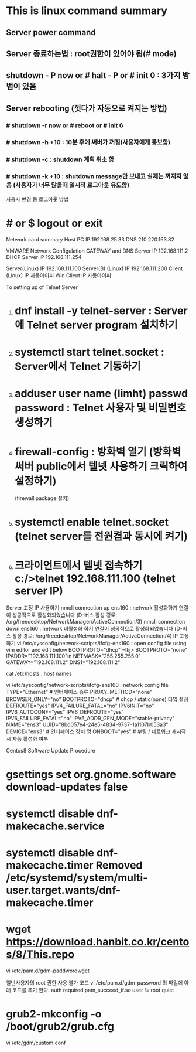 # This is linux command summary

## Server power command
## Server 종료하는법 : root권한이 있어야 됨(# mode)
## shutdown - P now or # halt - P or # init 0 : 3가지 방법이 있음

## Server rebooting (껏다가 자동으로 켜지는 방법)
### # shutdown -r now or # reboot or # init 6
### # shutdown -h +10 : 10분 후에 써버가 꺼짐(사용자에게 통보함)
### # shutdown -c : shutdown 계획 취소 함
### # shutdown -k +10 : shutdown message만 보내고 실제는 꺼지지 않음 (사용자가 너무 많을때 일시적 로그아웃 유도함)

사용자 변경 등 로그아웃 방법
# # or $ logout or exit





Network card summary
Host PC IP 192.168.25.33
DNS 210.220.163.82

VMWARE Network Configulation
GATEWAY and DNS Server IP 192.168.111.2
DHCP Server IP 192.168.111.254

Server(Linux) IP 192.168.111.100
Server(B) (Linux) IP 192.168.111.200
Cilent (Linux) IP 자동아이피
Win Client IP 자동아이피

To setting up of Telnet Server
1. # dnf install -y telnet-server : Server에 Telnet server program  설치하기
2. # systemctl start telnet.socket : Server에서 Telnet 기동하기
3. # adduser user name (limht) passwd password : Telnet 사용자 및 비밀번호 생성하기
4. # firewall-config : 방화벽 열기 (방화벽 써버 public에서 텔넷 사용하기 크릭하여 설정하기)
     (firewall package 설치)
5. # systemctl enable telnet.socket (telnet server를 전원켬과 동시에 켜기)
6. # 크라이언트에서 텔넷 접속하기 c:/>telnet 192.168.111.100 (telnet server IP)

Server 고정 IP 사용하기
nmcli connection up ens160 : network 활성화하기
연결이 성공적으로 활성화되었습니다 (D-버스 활성 경로: /org/freedesktop/NetworkManager/ActiveConnection/3)
nmcli connection down ens160 : network 비활성화 하기
연결이 성공적으로 활성화되었습니다 (D-버스 활성 경로: /org/freedesktop/NetworkManager/ActiveConnection/4)
IP 고정하기
vi /etc/sysconfig/network-scripts/ifcfg-ens160 : open config file using vim editor and edit below
BOOTPROTO="dhcp" =lkj> BOOTPROTO="none"
IPADDR="192.168.111.100"in
NETMASK="255.255.255.0"
GATEWAY="192.168.111.2"
DNS1="192.168.111.2"

cat /etc/hosts : host names

vi /etc/sysconfig/network-scripts/ifcfg-ens160 : network config file
TYPE="Ethernet"                              # 인터페이스 종류
PROXY_METHOD="none"
BROWSER_ONLY="no"
BOOTPROTO="dhcp"                             # dhcp / static(none) 타입 설정
DEFROUTE="yes"
IPV4_FAILURE_FATAL="no"
IPV6INIT="no"
IPV6_AUTOCONF="yes"
IPV6_DEFROUTE="yes"
IPV6_FAILURE_FATAL="no"
IPV6_ADDR_GEN_MODE="stable-privacy"
NAME="ens3"
UUID="8bd057e4-24e5-4834-9737-1a1107b053a3"
DEVICE="ens3"                             # 인터페이스 장치 명
ONBOOT="yes"                              # 부팅 / 네트워크 재시작 시 자동 활성화 여부

Centos8 Software Update Procedure
# gsettings set org.gnome.software download-updates false
# systemctl disable dnf-makecache.service
# systemctl disable dnf-makecache.timer Removed /etc/systemd/system/multi-user.target.wants/dnf-makecache.timer
# wget  https://download.hanbit.co.kr/centos/8/This.repo

vi /etc/pam.d/gdm-paddwordwget

일반사용자의 root 권한 사용 불가 코드
vi /etc/pam.d/gdm-password 의 파일에 아래 코드를 추가 한다.
auth        required      pam_succeed_if.so user  != root quiet
# grub2-mkconfig -o /boot/grub2/grub.cfg

vi /etc/gdm/custom.conf

